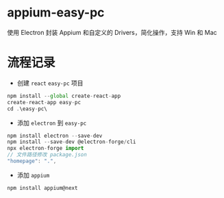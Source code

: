 # appium-easy-pc
使用 Electron 封装 Appium 和自定义的 Drivers，简化操作，支持 Win 和 Mac

# 流程记录
- 创建 `react` `easy-pc` 项目
```js
npm install --global create-react-app
create-react-app easy-pc
cd .\easy-pc\
```

- 添加 `electron` 到 `easy-pc`
```js
npm install electron --save-dev
npm install --save-dev @electron-forge/cli
npx electron-forge import
// 文件路径修改 package.json
"homepage": ".",
```

- 添加 `appium`
```js
npm install appium@next
```
